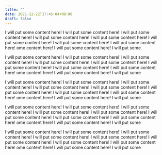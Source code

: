 ```yaml
---
title: ""
date: 2021-12-22T17:46:04+08:00
draft: false
---
```



I will put some content here! I will put some content here! I will put some content here! I will put some content here! I will put some content here! I will put some content here! I will put some content here! I will put some content here! ome content here! I will put some content here! I will put some 


I will put some content here! I will put some content here! I will put some content here! I will put some content here! I will put some content here! I will put some content here! I will put some content here! I will put some content here! ome content here! I will put some content here! I will put some 


I will put some content here! I will put some content here! I will put some content here! I will put some content here! I will put some content here! I will put some content here! I will put some content here! I will put some content here! ome content here! I will put some content here! I will put some 


I will put some content here! I will put some content here! I will put some content here! I will put some content here! I will put some content here! I will put some content here! I will put some content here! I will put some content here! ome content here! I will put some content here! I will put some 


I will put some content here! I will put some content here! I will put some content here! I will put some content here! I will put some content here! I will put some content here! I will put some content here! I will put some content here! ome content here! I will put some content here! I will put some 